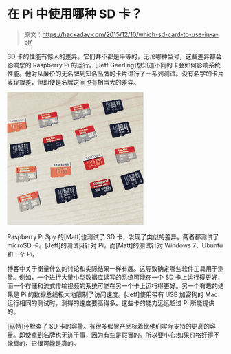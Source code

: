 # 在 Pi 中使用哪种 SD 卡？

> 原文：<https://hackaday.com/2015/12/10/which-sd-card-to-use-in-a-pi/>

SD 卡的性能有惊人的差异。它们并不都是平等的，无论哪种型号，这些差异都会影响您的 Raspberry Pi 的运行。[Jeff Geerling]想知道不同的卡会如何影响系统性能。他对从廉价的无名牌到知名品牌的卡片进行了一系列测试。没有名字的卡片表现很差，但即使是名牌之间也有相当大的差异。

![microsd-cards-all-tested-raspberry-pi](img/1bf5d69683f95ee18119c29505f6c8cc.png)

Raspberry Pi Spy 的[Matt]也测试了 SD 卡，发现了类似的差异。两者都测试了 microSD 卡。[Jeff]的测试只针对 Pi，而[Matt]的测试针对 Windows 7、Ubuntu 和一个 Pi。

博客中关于衡量什么的讨论和实际结果一样有趣。这导致确定哪些软件工具用于测量。例如，一个进行大量小型数据库读写的系统可能在一个 SD 卡上运行得更好，而一个存储和流式传输视频的系统可能在另一个卡上运行得更好。另一个有趣的结果是 Pi 的数据总线极大地限制了访问速度。[Jeff]使用带有 USB 加密狗的 Mac 运行相同的测试时，测得的速度要高得多。这些卡的能力远远超过 Pi 所能提供的。

[马特]还检查了 SD 卡的容量。有很多假冒产品标着比他们实际支持的更高的容量。即使拿到名牌也无济于事，因为有些是假冒的。所以要小心:如果价格好得不像真的，它很可能是真的。